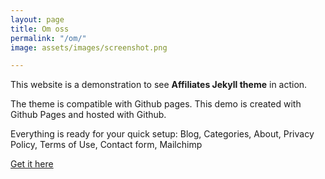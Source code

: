 ```yaml
---
layout: page
title: Om oss
permalink: "/om/"
image: assets/images/screenshot.png

---
```

This website is a demonstration to see **Affiliates Jekyll theme** in action. 

The theme is compatible with Github pages. This demo is created with Github Pages and hosted with Github. 

Everything is ready for your quick setup: Blog, Categories, About, Privacy Policy, Terms of Use, Contact form, Mailchimp

[Get it here](https://bootstrapstarter.com/jekyll-theme-memoirs/)